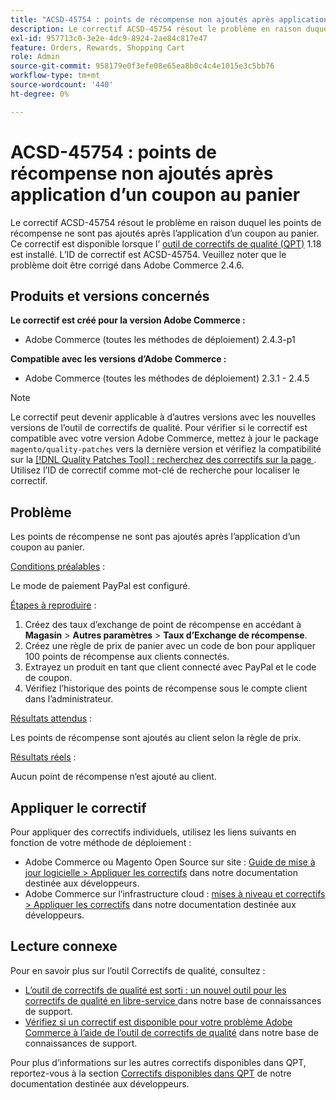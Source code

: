 ```yaml
---
title: "ACSD-45754 : points de récompense non ajoutés après application d’un coupon au panier"
description: Le correctif ACSD-45754 résout le problème en raison duquel les points de récompense ne sont pas ajoutés après l’application d’un coupon au panier. Ce correctif est disponible lorsque l’[outil de correctifs de qualité (QPT)](/help/announcements/adobe-commerce-announcements/magento-quality-patches-released-new-tool-to-self-serve-quality-patches.md) 1.1.18 est installé. L’ID de correctif est ACSD-45754. Veuillez noter que le problème doit être corrigé dans Adobe Commerce 2.4.6.
exl-id: 957713c0-3e2e-4dc9-8924-2ae84c817e47
feature: Orders, Rewards, Shopping Cart
role: Admin
source-git-commit: 958179e0f3efe08e65ea8b0c4c4e1015e3c5bb76
workflow-type: tm+mt
source-wordcount: '440'
ht-degree: 0%

---
```


# ACSD-45754 : points de récompense non ajoutés après application d’un coupon au panier

Le correctif ACSD-45754 résout le problème en raison duquel les points de récompense ne sont pas ajoutés après l’application d’un coupon au panier. Ce correctif est disponible lorsque l’ [outil de correctifs de qualité (QPT)](/help/announcements/adobe-commerce-announcements/magento-quality-patches-released-new-tool-to-self-serve-quality-patches.md) 1.18 est installé. L’ID de correctif est ACSD-45754. Veuillez noter que le problème doit être corrigé dans Adobe Commerce 2.4.6.

## Produits et versions concernés

**Le correctif est créé pour la version Adobe Commerce :**

* Adobe Commerce (toutes les méthodes de déploiement) 2.4.3-p1

**Compatible avec les versions d’Adobe Commerce :**

* Adobe Commerce (toutes les méthodes de déploiement) 2.3.1 - 2.4.5

>[!NOTE]
>
>Le correctif peut devenir applicable à d’autres versions avec les nouvelles versions de l’outil de correctifs de qualité. Pour vérifier si le correctif est compatible avec votre version Adobe Commerce, mettez à jour le package `magento/quality-patches` vers la dernière version et vérifiez la compatibilité sur la [[!DNL Quality Patches Tool] : recherchez des correctifs sur la page ](https://devdocs.magento.com/quality-patches/tool.html#patch-grid). Utilisez l’ID de correctif comme mot-clé de recherche pour localiser le correctif.

## Problème

Les points de récompense ne sont pas ajoutés après l’application d’un coupon au panier.

<u>Conditions préalables</u> :

Le mode de paiement PayPal est configuré.

<u>Étapes à reproduire</u> :

1. Créez des taux d’exchange de point de récompense en accédant à **Magasin** > **Autres paramètres** > **Taux d’Exchange de récompense**.
1. Créez une règle de prix de panier avec un code de bon pour appliquer 100 points de récompense aux clients connectés.
1. Extrayez un produit en tant que client connecté avec PayPal et le code de coupon.
1. Vérifiez l’historique des points de récompense sous le compte client dans l’administrateur.

<u>Résultats attendus</u> :

Les points de récompense sont ajoutés au client selon la règle de prix.

<u>Résultats réels</u> :

Aucun point de récompense n’est ajouté au client.

## Appliquer le correctif

Pour appliquer des correctifs individuels, utilisez les liens suivants en fonction de votre méthode de déploiement :

* Adobe Commerce ou Magento Open Source sur site : [Guide de mise à jour logicielle > Appliquer les correctifs](https://devdocs.magento.com/guides/v2.4/comp-mgr/patching/mqp.html) dans notre documentation destinée aux développeurs.
* Adobe Commerce sur l’infrastructure cloud : [mises à niveau et correctifs > Appliquer les correctifs](https://devdocs.magento.com/cloud/project/project-patch.html) dans notre documentation destinée aux développeurs.

## Lecture connexe

Pour en savoir plus sur l’outil Correctifs de qualité, consultez :

* [ L’outil de correctifs de qualité est sorti : un nouvel outil pour les correctifs de qualité en libre-service ](/help/announcements/adobe-commerce-announcements/magento-quality-patches-released-new-tool-to-self-serve-quality-patches.md) dans notre base de connaissances de support.
* [Vérifiez si un correctif est disponible pour votre problème Adobe Commerce à l’aide de l’outil de correctifs de qualité](/help/support-tools/patches-available-in-qpt-tool/check-patch-for-magento-issue-with-magento-quality-patches.md) dans notre base de connaissances de support.

Pour plus d’informations sur les autres correctifs disponibles dans QPT, reportez-vous à la section [Correctifs disponibles dans QPT](https://devdocs.magento.com/quality-patches/tool.html#patch-grid) de notre documentation destinée aux développeurs.
